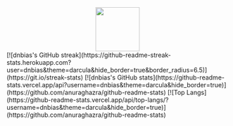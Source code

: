 <div id="header" align="center">
  <img src="https://media.giphy.com/media/M9gbBd9nbDrOTu1Mqx/giphy.gif" width="100"/>
</div>
[![dnbias's GitHub streak](https://github-readme-streak-stats.herokuapp.com?user=dnbias&theme=darcula&hide_border=true&border_radius=6.5)](https://git.io/streak-stats)
[![dnbias's GitHub stats](https://github-readme-stats.vercel.app/api?username=dnbias&theme=darcula&hide_border=true)](https://github.com/anuraghazra/github-readme-stats)
[![Top Langs](https://github-readme-stats.vercel.app/api/top-langs/?username=dnbias&theme=darcula&hide_border=true)](https://github.com/anuraghazra/github-readme-stats)
